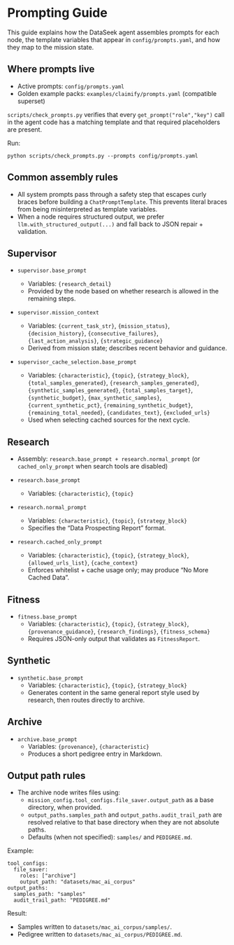 # Prompting Guide

This guide explains how the DataSeek agent assembles prompts for each node, the
template variables that appear in `config/prompts.yaml`, and how they map to the
mission state.

## Where prompts live

- Active prompts: `config/prompts.yaml`
- Golden example packs: `examples/claimify/prompts.yaml` (compatible superset)

`scripts/check_prompts.py` verifies that every `get_prompt("role","key")` call
in the agent code has a matching template and that required placeholders are
present.

Run:

```
python scripts/check_prompts.py --prompts config/prompts.yaml
```

## Common assembly rules

- All system prompts pass through a safety step that escapes curly braces before
  building a `ChatPromptTemplate`. This prevents literal braces from being
  misinterpreted as template variables.
- When a node requires structured output, we prefer
  `llm.with_structured_output(...)` and fall back to JSON repair + validation.

## Supervisor

- `supervisor.base_prompt`
  - Variables: `{research_detail}`
  - Provided by the node based on whether research is allowed in the remaining
    steps.

- `supervisor.mission_context`
  - Variables: `{current_task_str}`, `{mission_status}`, `{decision_history}`,
    `{consecutive_failures}`, `{last_action_analysis}`, `{strategic_guidance}`
  - Derived from mission state; describes recent behavior and guidance.

- `supervisor_cache_selection.base_prompt`
  - Variables: `{characteristic}`, `{topic}`, `{strategy_block}`,
    `{total_samples_generated}`, `{research_samples_generated}`,
    `{synthetic_samples_generated}`, `{total_samples_target}`,
    `{synthetic_budget}`, `{max_synthetic_samples}`, `{current_synthetic_pct}`,
    `{remaining_synthetic_budget}`, `{remaining_total_needed}`,
    `{candidates_text}`, `{excluded_urls}`
  - Used when selecting cached sources for the next cycle.

## Research

- Assembly: `research.base_prompt + research.normal_prompt` (or
  `cached_only_prompt` when search tools are disabled)

- `research.base_prompt`
  - Variables: `{characteristic}`, `{topic}`

- `research.normal_prompt`
  - Variables: `{characteristic}`, `{topic}`, `{strategy_block}`
  - Specifies the “Data Prospecting Report” format.

- `research.cached_only_prompt`
  - Variables: `{characteristic}`, `{topic}`, `{strategy_block}`,
    `{allowed_urls_list}`, `{cache_context}`
  - Enforces whitelist + cache usage only; may produce “No More Cached Data”.

## Fitness

- `fitness.base_prompt`
  - Variables: `{characteristic}`, `{topic}`, `{strategy_block}`,
    `{provenance_guidance}`, `{research_findings}`, `{fitness_schema}`
  - Requires JSON-only output that validates as `FitnessReport`.

## Synthetic

- `synthetic.base_prompt`
  - Variables: `{characteristic}`, `{topic}`, `{strategy_block}`
  - Generates content in the same general report style used by research, then
    routes directly to archive.

## Archive

- `archive.base_prompt`
  - Variables: `{provenance}`, `{characteristic}`
  - Produces a short pedigree entry in Markdown.

## Output path rules

- The archive node writes files using:
  - `mission_config.tool_configs.file_saver.output_path` as a base directory,
    when provided.
  - `output_paths.samples_path` and `output_paths.audit_trail_path` are resolved
    relative to that base directory when they are not absolute paths.
  - Defaults (when not specified): `samples/` and `PEDIGREE.md`.

Example:

```
tool_configs:
  file_saver:
    roles: ["archive"]
    output_path: "datasets/mac_ai_corpus"
output_paths:
  samples_path: "samples"
  audit_trail_path: "PEDIGREE.md"
```

Result:

- Samples written to `datasets/mac_ai_corpus/samples/`.
- Pedigree written to `datasets/mac_ai_corpus/PEDIGREE.md`.

